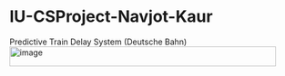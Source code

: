 # IU-CSProject-Navjot-Kaur
Predictive Train Delay System (Deutsche Bahn)<img width="468" height="35" alt="image" src="https://github.com/user-attachments/assets/4d03becd-7b8c-44c5-b2a5-f93d2e4eda1e" />
